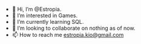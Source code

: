 - 👋 Hi, I’m @Estropia.
- 👀 I’m interested in Games.
- 🌱 I’m currently learning SQL.
- 💞️ I’m looking to collaborate on nothing as of now.
- 📫 How to reach me estropia.kio@gmail.com

<!---
Estropia/Estropia is a ✨ special ✨ repository because its `README.md` (this file) appears on your GitHub profile.
You can click the Preview link to take a look at your changes.
--->
